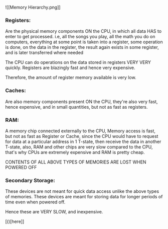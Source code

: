 ![[Memory Hierarchy.png]]


### Registers:
Are the physical memory components ON the CPU, in which all data HAS to enter to get processed. i.e, all the songs you play, all the math you do on computers, everything at some point is taken into a register, some operation is done, on the data in the register, the result again exists in some register, and is later transferred where needed

The CPU can do operations on the data stored in registers VERY VERY quickly.
Registers are blazingly fast and hence very expensive.

Therefore, the amount of register memory available is very low.


### Caches:
Are also memory components present ON the CPU, they're also very fast, hence expensive, and in small quantities, but not as fast as registers.

### RAM:
A memory chip connected externally to the CPU, Memory access is fast, but not as fast as Register or Cache, since the CPU would have to request for data at a particular address in 1 T-state, then receive the data in another T-state, also, RAM and other chips are very slow compared to the CPU, that's why CPUs are extremely expensive and RAM is pretty cheap.


CONTENTS OF ALL ABOVE TYPES OF MEMORIES ARE LOST WHEN POWERED OFF

### Secondary Storage:
These devices are not meant for quick data access unlike the above types of memories.
These devices are meant for storing data for longer periods of time even when powered off.

Hence these are VERY SLOW, and inexpensive.

 [()[here]]